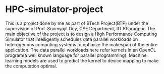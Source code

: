# HPC-simulator-project
This is a project done by me as part of BTech Project(BTP) under the supervision of Prof. Soumyajit Dey, CSE Department, IIT Kharagpur.
The main objective of the project is to design a High Performance Computing Simulator that intelligently schedules data parallel workloads 
on heterogenous computing systems to optimize the makespan of the entire application. The data parallel workloads here refer kernels in an
OpenCL program(a well known language for parallel programming). Machine learning models are used to predict the kernel to device mapping to make
the computation optimal.

